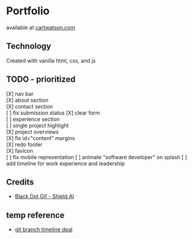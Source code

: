 # Portfolio
available at [cartwatson.com](http://www.cartwatson.com)

## Technology
Created with vanilla html, css, and js  

## TODO - prioritized
[X] nav bar  
[X] about section  
[X] contact section  
    [ ] fix submission status
    [X] clear form  
[ ] experience section  
[ ] single project highlight  
[X] project overviews  
[X] fix id="content" margins  
[X] redo footer  
[X] favicon  
[ ] fix mobile representation
[ ] animate "software developer" on splash 
[ ] add timeline for work experience and leadership

## Credits
* [Black Dot Gif - Shield AI](https://shield.ai/)

## temp reference
* [git branch timeline deal](https://codepen.io/guttentag/pen/rOxzwQ)
